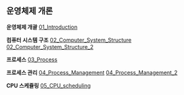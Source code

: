 ## 운영체제 개론

**운영체제 개괄** [01_Introduction](https://github.com/hyunjung20222/TIL/blob/main/CS/OS/KOCW/01_Introduction.md)

**컴퓨터 시스템 구조** [02_Computer_System_Structure](https://github.com/hyunjung20222/TIL/blob/main/CS/OS/KOCW/02_Computer_System_Structure.md) [02_Computer_System_Structure_2](https://github.com/hyunjung20222/TIL/blob/main/CS/OS/KOCW/02_Computer_System_Structure_2.md)

**프로세스** [03_Process](https://github.com/hyunjung20222/TIL/blob/main/CS/OS/KOCW/03_Process.md)

**프로세스 관리** [04_Process_Management](https://github.com/hyunjung20222/TIL/blob/main/CS/OS/KOCW/04_Process_Management.md) [04_Process_Management_2](https://github.com/hyunjung20222/TIL/blob/main/CS/OS/KOCW/04_Process_Management_2.md)

**CPU 스케쥴링** [05_CPU_scheduling](https://github.com/hyunjung20222/TIL/blob/main/CS/OS/KOCW/05_CPU_scheduling.md)

